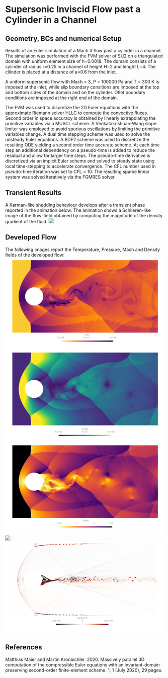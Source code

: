 # Supersonic Inviscid Flow past a Cylinder in a Channel

## Geometry, BCs and numerical Setup
Results of an Euler simulation of a Mach 3 flow past a cylinder in a channel. The simulation was performed with the FVM solver of SU2 on a triangulated domain with uniform element size of h=0.0018. The domain consists of a cylinder of radius r=0.25 in a channel of height H=2 and lenght L=4. The cilinder is placed at a distance of a=0.6 from the inlet.

A uniform supersonic flow with Mach = 3, P = 100000 Pa and T = 300 K is imposed at the inlet, while silp boundary consitions are imposed at the top and bottom sides of the domain and on the cylinder. Otlet boundary conditions are imposed at the right end of the domain.

The FVM was used to discretize the 2D Euler equations with the approximate Riemann solver HLLC to compute the convective fluxes. Second order in space accuracy is obtained by linearly extrapolating the primitive variables via a MUSCL scheme. A Venkatakrishnan-Wang slope limiter was employed to avoid spurious oscillations by limiting the primitive variables change. A dual time stepping scheme was used to solve the unsteady Euler equations. A BDF2 scheme was used to discretize the resulting ODE yielding a second order time accurate scheme. At each time step an additional dependency on a pseudo-time is added to reduce the residual and allow for larger time steps. The pseudo-time derivative is discretized via an impicit Euler scheme and solved to steady state using local time-stepping to accelerate convergence. The CFL number used in pseudo-time iteration was set to CFL = 10. The resulting sparse linear system was solved iteratively via the FGMRES solver.

## Transient Results
A Karman-like shedding behaviour develops after a transient phase reported in the animation below. The animation shows a Schlieren-like image of the flow-field obtained by computing the magnitude of the density gradient of the fluid.
![](FIGS/animation.gif)

## Developed Flow
The following images report the Temperature, Pressure, Mach and Density fields of the developed flow:
![](FIGS/Temp.png)
![](FIGS/Pres.png)
![](FIGS/Mach.png)
![](FIGS/Rho.png)
![](FIGS/Vort.png)

## References
Matthias Maier and Martin Kronbichler. 2020. Massively parallel 3D computation of the compressible Euler equations with an invariant-domain preserving second-order finite-element scheme. 1, 1 (July 2020), 29 pages.
